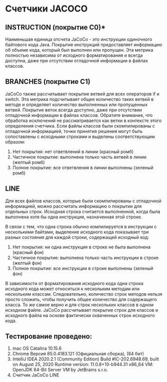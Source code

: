 # Счетчики JACOCO

## INSTRUCTION (покрытие C0)*

Наименьшая единица отсчета JaCoCo - это инструкции одиночного байтового кода Java. 
Покрытие инструкций предоставляет информацию об объеме кода, который был выполнен или пропущен. 
Эта метрика полностью независима от исходного форматирования и всегда доступна, даже при отсутствии отладочной информации в файлах классов.

## BRANCHES (покрытие C1)

JaCoCo также рассчитывает покрытие ветвей для всех операторов if и switch. 
Эта метрика подсчитывает общее количество таких ветвей в методе и определяет количество выполненных или пропущенных ветвей. 
Покрытие веток всегда доступно, даже при отсутствии отладочной информации в файлах классов. 
Обратите внимание, что обработка исключений не рассматривается как ветки в контексте этого определения счетчика.
Если файлы классов были скомпилированы с отладочной информацией, точки принятия решения могут быть сопоставлены с исходными строками и выделены соответствующим образом:

1. Нет покрытия: нет ответвлений в линии (красный ромб)
1. Частичное покрытие: выполнена только часть ветвей в линии (желтый ромб)
1. Полное покрытие: все ответвления в линии выполнены (зеленый ромб)

## LINE
Для всех файлов классов, которые были скомпилированы с отладочной информацией, можно рассчитать информацию о покрытии для отдельных строк. 
Исходная строка считается выполненной, когда была выполнена хотя бы одна инструкция, назначенная этой строке.

В связи с тем, что одна строка обычно компилируется в инструкции с несколькими байтами, выделение исходного кода показывает три разных состояния для каждой строки, содержащей исходный код:

1. Нет покрытия: ни одна инструкция в строке не была выполнена (красный фон)
1. Частичное покрытие: выполнена только часть инструкции в строке (желтый фон)
1. Полное покрытие: все инструкции в строке выполнены (зеленый фон)

В зависимости от форматирования исходного кода одна строка исходного кода может относиться к нескольким методам или нескольким классам. 
Следовательно, количество строк методов нельзя просто сложить, чтобы получить общее количество для содержащего класса. 
То же самое верно и для строк нескольких классов в одном исходном файле. 
JaCoCo рассчитывает покрытие строк для классов и исходного файла на основе фактически охваченных строк исходного кода.

## Тестирование проведено:
1. mac OS Catalina 10.15.6
1. Chrome Версия 85.0.4183.121 (Официальная сборка), (64 бит)
1. IntelliJ IDEA 2020.2.1 (Community Edition) Build #IC-202.6948.69, built on August 25, 2020 Runtime version: 11.0.8+10-b944.31 x86_64 VM: OpenJDK 64-Bit Server VM by JetBrains s.r.o.
1. Счетчик JaCoCo LINE
